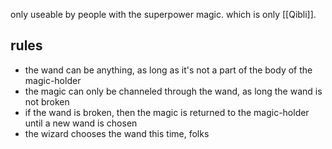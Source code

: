 only useable by people with the superpower magic. which is only [[Qibli]].

## rules

- the wand can be anything, as long as it's not a part of the body of the magic-holder
- the magic can only be channeled through the wand, as long the wand is not broken
- if the wand is broken, then the magic is returned to the magic-holder until a new wand is chosen
- the wizard chooses the wand this time, folks